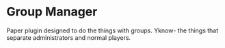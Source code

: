 # Group Manager

Paper plugin designed to do the things with groups. Yknow-
the things that separate administrators and normal players.